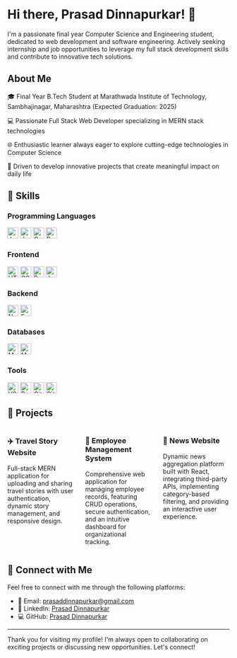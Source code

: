 <h1>Hi there, Prasad Dinnapurkar! 👋</h1>
<p>I'm a passionate final year Computer Science and Engineering student, dedicated to web development and software engineering. Actively seeking internship and job opportunities to leverage my full stack development skills and contribute to innovative tech solutions.</p>
<h2>About Me</h2>
<p>🎓 Final Year B.Tech Student at Marathwada Institute of Technology, Sambhajinagar, Maharashtra (Expected Graduation: 2025)</p>
<p>💻 Passionate Full Stack Web Developer specializing in MERN stack technologies</p>
<p>🌐 Enthusiastic learner always eager to explore cutting-edge technologies in Computer Science</p>
<p>🚀 Driven to develop innovative projects that create meaningful impact on daily life</p>
<h2>🚀 Skills</h2>
<h3>Programming Languages</h3>
<p>
    <img src="https://img.shields.io/badge/Java-ED8B00?style=for-the-badge&logo=openjdk&logoColor=white" alt="Java" height="25">
    <img src="https://img.shields.io/badge/JavaScript-F7DF1E?style=for-the-badge&logo=javascript&logoColor=black" alt="JavaScript" height="25">
    <img src="https://img.shields.io/badge/C-00599C?style=for-the-badge&logo=c&logoColor=white" alt="C" height="25">
    <img src="https://img.shields.io/badge/Python-14354C?style=for-the-badge&logo=python&logoColor=white" alt="Python" height="25">
</p>
<h3>Frontend</h3>
<p>
    <img src="https://img.shields.io/badge/HTML5-E34F26?style=for-the-badge&logo=html5&logoColor=white" alt="HTML5" height="25">
    <img src="https://img.shields.io/badge/CSS3-1572B6?style=for-the-badge&logo=css3&logoColor=white" alt="CSS3" height="25">
    <img src="https://img.shields.io/badge/React-61DAFB?style=for-the-badge&logo=react&logoColor=black" alt="React" height="25">
    <img src="https://img.shields.io/badge/JavaScript-F7DF1E?style=for-the-badge&logo=javascript&logoColor=black" alt="JavaScript" height="25">
</p>
<h3>Backend</h3>
<p>
    <img src="https://img.shields.io/badge/Node.js-43853D?style=for-the-badge&logo=node.js&logoColor=white" alt="Node.js" height="25">
    <img src="https://img.shields.io/badge/Express.js-000000?style=for-the-badge&logo=express&logoColor=white" alt="Express.js" height="25">
</p>
<h3>Databases</h3>
<p>
    <img src="https://img.shields.io/badge/MySQL-00000F?style=for-the-badge&logo=mysql&logoColor=white" alt="MySQL" height="25">
    <img src="https://img.shields.io/badge/MongoDB-4EA94B?style=for-the-badge&logo=mongodb&logoColor=white" alt="MongoDB" height="25">
</p>
<h3>Tools</h3>
<p>
    <img src="https://img.shields.io/badge/VS Code-0078d7?style=for-the-badge&logo=visual-studio-code&logoColor=white" alt="VS Code" height="25">
    <img src="https://img.shields.io/badge/Postman-FF6C37?style=for-the-badge&logo=postman&logoColor=white" alt="Postman" height="25">
    <img src="https://img.shields.io/badge/Git-F05033?style=for-the-badge&logo=git&logoColor=white" alt="Git" height="25">
    <img src="https://img.shields.io/badge/GitHub-100000?style=for-the-badge&logo=github&logoColor=white" alt="GitHub" height="25">
</p>
<h2>🚧 Projects</h2>
<div style="display: flex; justify-content: space-between; margin-bottom: 20px;">
  <div style="width: 30%;">
    <h3>✈️ Travel Story Website</h3>
    <p>Full-stack MERN application for uploading and sharing travel stories with user authentication, dynamic story management, and responsive design.</p>
  </div>

  <div style="width: 30%;">
    <h3>👥 Employee Management System</h3>
    <p>Comprehensive web application for managing employee records, featuring CRUD operations, secure authentication, and an intuitive dashboard for organizational tracking.</p>
  </div>

  <div style="width: 30%;">
    <h3>📰 News Website</h3>
    <p>Dynamic news aggregation platform built with React, integrating third-party APIs, implementing category-based filtering, and providing an interactive user experience.</p>
  </div>
</div>

<h2>🤝 Connect with Me</h2>
<p>Feel free to connect with me through the following platforms:</p>
<ul>
  <li>📧 Email: <a href="mailto:prasaddinnapurkar@gmail.com">prasaddinnapurkar@gmail.com</a></li>
  <li>💼 LinkedIn: <a href="https://www.linkedin.com/in/prasad-dinnapurkar" target="_blank">Prasad Dinnapurkar</a></li>
  <li>💻 GitHub: <a href="https://github.com/Dinnapurkarprasad" target="_blank">Prasad Dinnapurkar</a></li>
</ul>
<hr>
<p>Thank you for visiting my profile! I'm always open to collaborating on exciting projects or discussing new opportunities. Let's connect!</p>


